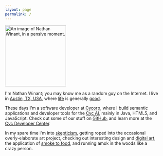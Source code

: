 ```yaml
---
layout: page
permalink: /
---
```


<img src="http://www.gravatar.com/avatar/7daf76f4fe7bd797a7c9dd8da0b9aadf?s=200" id="profilePic"
width="200" height="200" title="The author, in a pensive moment..."
alt="An image of Nathan Winant, in a pensive moment." />

I'm Nathan Winant; you may know me as a random guy on the Internet.
I live in [Austin, TX, USA](http://ht.ly/nlELQ), where
[life](http://www.austinchronicle.com/news/2013-07-12/event-horizon/) is generally
[good](http://www.hipstercrite.com/2012/12/05/an-open-letter-to-john-aielli/).

These days I'm a software developer at [Cycorp](http://www.cyc.com/), where I build semantic
applications and developer tools for the [Cyc AI](http://wiki.lesswrong.com/wiki/Cyc), mainly in
Java, HTML5, and JavaScript. Check out some of our stuff on [GitHub](https://github.com/cycorp), and
learn more at the [Cyc Developer Center](http://dev.cyc.com/).

In my spare time I'm into
[skepticism](http://rationalwiki.org/wiki/Skepticism#Scientific_and_methodological_skepticism),
getting roped into the occasional overly-elaborate art project,
checking out interesting design and [digital art](https://processing.org/),
the application of [smoke to food](http://www.texasmonthly.com/topics/barbecue),
and running amok in the woods like a crazy person.
